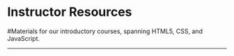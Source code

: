 <h1>Instructor Resources</h1>

#Materials for our introductory courses, spanning HTML5, CSS, and JavaScript.
<hr>


